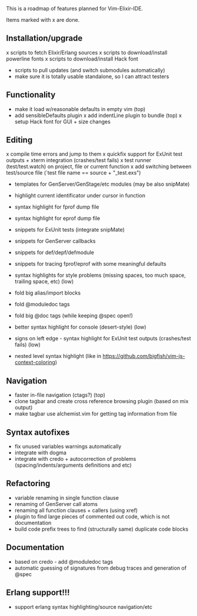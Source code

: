 
This is a roadmap of features planned for Vim-Elixir-IDE.

Items marked with x are done.

## Installation/upgrade
 x scripts to fetch Elixir/Erlang sources
 x scripts to download/install powerline fonts
 x scripts to download/install Hack font
 * scripts to pull updates (and switch submodules automatically)
 * make sure it is totally usable standalone, so I can attract testers

## Functionality
 * make it load w/reasonable defaults in empty vim (top)
 * add sensibleDefaults plugin
 x add indentLine plugin to bundle (top)
 x setup Hack font for GUI + size changes

## Editing

 x compile time errors and jump to them
 x quickfix support for ExUnit test outputs + xterm integration (crashes/test fails)
 x test runner (test/test.watch) on project, file or current function
 x add switching between test/source file (`test file name == source + "_test.exs")

 * templates for GenServer/GenStage/etc modules (may be also snipMate)

 * highlight current identificator under cursor in function

 * syntax highlight for fprof dump file
 * syntax highlight for eprof dump file

 * snippets for ExUnit tests (integrate snipMate)
 * snippets for GenServer callbacks
 * snippets for def/depf/defmodule

 * snippets for tracing fprof/eprof with some meaningful defaults

 * syntax highlights for style problems (missing spaces, too much space,
     trailing space, etc) (low)

 * fold big alias/import blocks
 * fold @moduledoc tags
 * fold big @doc tags (while keeping @spec open!)
 * better syntax highlight for console (desert-style) (low) 
 * signs on left edge - syntax highlight for ExUnit test outputs (crashes/test fails) (low)

 * nested level syntax highlight (like in https://github.com/bigfish/vim-js-context-coloring)

## Navigation

 * faster in-file navigation (ctags?) (top)
 * clone tagbar and create cross reference browsing plugin (based on mix output)
 * make tagbar use alchemist.vim for getting tag information from file

## Syntax autofixes

 * fix unused variables warnings automatically
 * integrate with dogma
 * integrate with credo + autocorrection of problems (spacing/indents/arguments definitions and etc)

## Refactoring

 * variable renaming in single function clause
 * renaming of GenServer call atoms
 * renaming all function clauses + callers (using xref)
 * plugin to find large pieces of commented out code, which is not documentation
 * build code prefix trees to find (structurally same) duplicate code blocks

## Documentation
 * based on credo - add @moduledoc tags
 * automatic guessing of signatures from debug traces and generation of @spec

## Erlang support!!!
 * support erlang syntax highlighting/source navigation/etc
